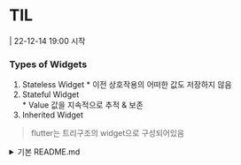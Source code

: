 # TIL
| 22-12-14 19:00 시작
### Types of Widgets
  1. Stateless Widget 
    * 이전 상호작용의 어떠한 값도 저장하지 않음
  2. Stateful Widget  
    * Value 값을 지속적으로 추적 & 보존
  3. Inherited Widget
  > flutter는 트리구조의 widget으로 구성되어있음




<details>
<summary>
기본 README.md
</summary>
# flutter_application_1

A new Flutter project.

## Getting Started

This project is a starting point for a Flutter application.

A few resources to get you started if this is your first Flutter project:

- [Lab: Write your first Flutter app](https://flutter.dev/docs/get-started/codelab)
- [Cookbook: Useful Flutter samples](https://flutter.dev/docs/cookbook)

For help getting started with Flutter, view our
[online documentation](https://flutter.dev/docs), which offers tutorials,
samples, guidance on mobile development, and a full API reference.
</details>